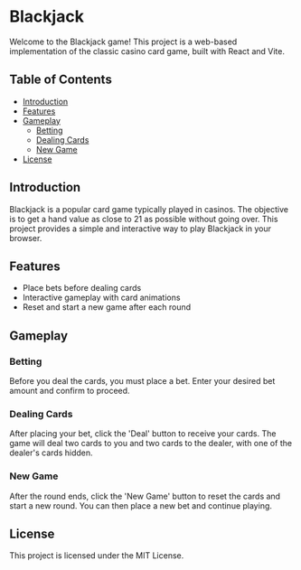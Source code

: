 # Blackjack

Welcome to the Blackjack game! This project is a web-based implementation of the classic casino card game, built with React and Vite.

## Table of Contents

- [Introduction](#introduction)
- [Features](#features)
- [Gameplay](#gameplay)
  - [Betting](#betting)
  - [Dealing Cards](#dealing-cards)
  - [New Game](#new-game)
- [License](#license)

## Introduction

Blackjack is a popular card game typically played in casinos. The objective is to get a hand value as close to 21 as possible without going over. This project provides a simple and interactive way to play Blackjack in your browser.

## Features

- Place bets before dealing cards
- Interactive gameplay with card animations
- Reset and start a new game after each round

## Gameplay

### Betting

Before you deal the cards, you must place a bet. Enter your desired bet amount and confirm to proceed.

### Dealing Cards

After placing your bet, click the 'Deal' button to receive your cards. The game will deal two cards to you and two cards to the dealer, with one of the dealer's cards hidden.

### New Game

After the round ends, click the 'New Game' button to reset the cards and start a new round. You can then place a new bet and continue playing.

## License

This project is licensed under the MIT License.
